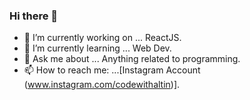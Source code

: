 ### Hi there 👋



- 🔭 I’m currently working on ... ReactJS.
- 🌱 I’m currently learning ... Web Dev.
- 💬 Ask me about ... Anything related to programming.
- 📫 How to reach me: ...[Instagram Account (www.instagram.com/codewithaltin)].
